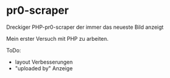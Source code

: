 pr0-scraper
===========

Dreckiger PHP-pr0-scraper der immer das neueste Bild anzeigt

Mein erster Versuch mit PHP zu arbeiten.

ToDo:
- layout Verbesserungen
- "uploaded by" Anzeige
